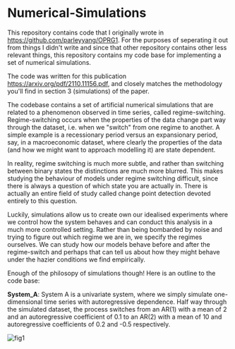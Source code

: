 # Numerical-Simulations

This repository contains code that I originally wrote in https://github.com/parleyyang/OPRG1. For the purposes of seperating it out from things I didn't write and since that other repository contains other less relevant things, this repository contains my code base for implementing a set of numerical simulations.

The code was written for this publication https://arxiv.org/pdf/2110.11156.pdf, and closely matches the methodology you'll find in section 3 (simulations) of the paper.

The codebase contains a set of artificial numerical simulations that are related to a phenomenon observed in time series, called regime-switching. Regime-switching occurs when the properties of the data change part way through the dataset, i.e. when we "switch" from one regime to another. A simple example is a recessionary period versus an expansionary period, say, in a macroeconomic dataset, where clearly the properties of the data (and how we might want to approach modelling it) are state dependent.

In reality, regime switching is much more subtle, and rather than switching between binary states the distinctions are much more blurred. This makes studying the behaviour of models under regime switching difficult, since there is always a question of which state you are actually in. There is actually an entire field of study called change point detection devoted entirely to this question.

Luckily, simulations allow us to create own our idealised experiments where we control how the system behaves and can conduct this analysis in a much more controlled setting. Rather than being bombarded by noise and trying to figure out which regime we are in, we specify the regimes ourselves. We can study how our models behave before and after the regime-switch and perhaps that can tell us about how they might behave under the hazier conditions we find empirically. 

Enough of the philosopy of simulations though! Here is an outline to the code base:

**System_A**: System A is a univariate system, where we simply simulate one-dimensional time series with autoregressive dependence. Half way through the simulated     dataset, the process switches from an AR(1) with a mean of 2 and an autoregressive coefficient of 0.1 to an AR(2) with a mean of 10 and autoregressive              coefficients of 0.2 and -0.5 respectively. 

![fig1](https://user-images.githubusercontent.com/55145311/147833359-95068b7b-aee2-4782-8f71-4c6ac9ac6577.png)
